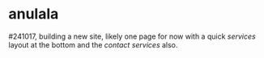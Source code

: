 # anulala
#241017, building a new site, likely one page for now with a quick _services_ layout at the bottom and the _contact services_ also.
